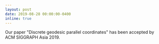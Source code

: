 ```yaml
---
layout: post
date: 2019-08-28 00:00:00-0400
inline: true
---
```


Our paper "Discrete geodesic parallel coordinates" has been accepted by ACM SIGGRAPH Asia 2019.

